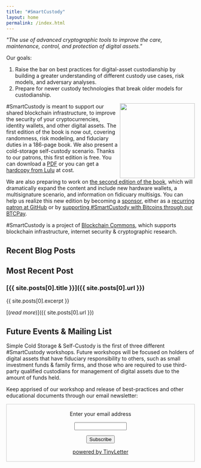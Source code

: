 ```yaml
---
title: "#SmartCustody"
layout: home
permalink: /index.html
---
```


*"The use of advanced cryptographic tools to improve the care, maintenance, control, and protection of digital assets."*

Our goals:

1. Raise the bar on best practices for digital-asset custodianship by building a greater understanding of different custody use cases, risk models, and adversary analyses.
2. Prepare for newer custody technologies that break older models for custodianship.

<img src="http://www.smartcustody.com/assets/img/book-cover-v1-med.jpg" width=200 align="right">#SmartCustody is meant to support our shared blockchain infrastructure, to improve the security of your cryptocurrencies, identity wallets, and other digital assets. The first edition of the book is now out, covering randomness, risk modeling, and fiduciary duties in a 186-page book. We also present a cold-storage self-custody scenario. Thanks to our patrons, this first edition is free. You can download a [PDF](https://bit.ly/SmartCustodyBookV101) or you can get a [hardcopy from Lulu](https://bit.ly/SmartCustodyBookViaLulu) at cost.

We are also preparing to work on [the second edition of the book](https://github.com/BlockchainCommons/SmartCustodyBook/blob/master/TODO.md), which will dramatically expand the content and include new hardware wallets, a multisignature scenario, and information on fidicuary multisigs. You can help us realize this new edition by becoming a [sponsor](https://www.smartcustody.com/sponsors/), either as a [recurring patron at GitHub](https://github.com/sponsors/BlockchainCommons) or by [supporting #SmartCustody with Bitcoins through our BTCPay](https://smartcustody.btcpay.blockchaincommons.com/).

#SmartCustody is a project of [Blockchain Commons](https://www.BlockchainCommons.com), which supports blockchain infrastructure, internet security & cryptographic research.

## Recent Blog Posts

<!--posts-->

## Most Recent Post

### [{{ site.posts[0].title }}]({{ site.posts[0].url }})

{{ site.posts[0].excerpt }}

[(_read more_)]({{ site.posts[0].url }})

## Future Events & Mailing List

Simple Cold Storage & Self-Custody is the first of three different #SmartCustody workshops. Future workshops will be focused on holders of digital assets that have fiduciary responsibility to others, such as small investment funds & family firms, and those who are required to use third-party qualified custodians for management of digital assets due to the amount of funds held.

Keep apprised of our workshop and release of best-practices and other educational documents through our email newsletter:

<form style="border:1px solid #ccc;padding:3px;text-align:center;" action="https://tinyletter.com/SmartCustody" method="post" target="popupwindow" onsubmit="window.open('https://tinyletter.com/SmartCustody', 'popupwindow', 'scrollbars=yes,width=800,height=600');return true"><p><label for="tlemail">Enter your email address</label></p><p><input type="text" style="width:140px" name="email" id="tlemail" /></p><input type="hidden" value="1" name="embed"/><input type="submit" value="Subscribe" /><p><a href="https://tinyletter.com" target="_blank">powered by TinyLetter</a></p></form>

